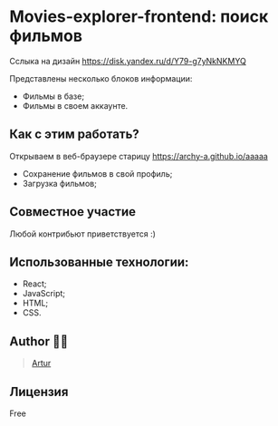 # Movies-explorer-frontend: поиск фильмов

Сслыка на дизайн https://disk.yandex.ru/d/Y79-g7yNkNKMYQ

Представлены несколько блоков информации:

- Фильмы в базе;
- Фильмы в своем аккаунте.

## Как с этим работать?

Открываем в веб-браузере старицу https://archy-a.github.io/aaaaa

- Сохранение фильмов в свой профиль;
- Загрузка фильмов;


## Совместное участие
Любой контрибьют приветствуется :)

## Использованные технологии:
- React;
- JavaScript;
- HTML;
- CSS.

## Author :man_technologist:

> [Artur](https://github.com/Archy-A)
## Лицензия
Free
